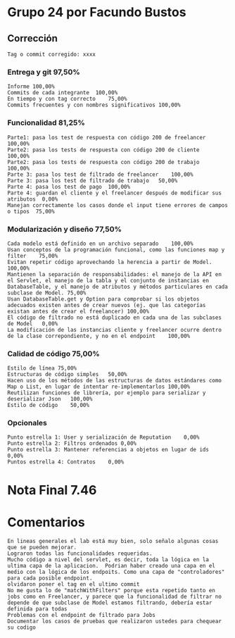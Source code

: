 # Grupo 24	por Facundo Bustos	
## Corrección		
	Tag o commit corregido:	xxxx
		
### Entrega y git		97,50%
	Informe	100,00%
	Commits de cada integrante	100,00%
	En tiempo y con tag correcto	75,00%
	Commits frecuentes y con nombres significativos	100,00%
### Funcionalidad		81,25%
	Parte1: pasa los test de respuesta con código 200 de freelancer	100,00%
	Parte2: pasa los tests de respuesta con código 200 de cliente	100,00%
	Parte2: pasa los tests de respuesta con código 200 de trabajo	100,00%
	Parte 3: pasa los test de filtrado de freelancer	100,00%
	Parte 3: pasa los test de filtrado de trabajo	50,00%
	Parte 4: pasa los test de pago	100,00%
	Parte 4: guardan el cliente y el freelancer después de modificar sus atributos	0,00%
	Manejan correctamente los casos donde el input tiene errores de campos o tipos	75,00%
### Modularización y diseño		77,50%
	Cada modelo está definido en un archivo separado	100,00%
	Usan conceptos de la programación funcional, como las funciones map y filter	75,00%
	Evitan repetir código aprovechando la herencia a partir de Model. 	100,00%
	Mantienen la separación de responsabilidades: el manejo de la API en el Servlet, el manejo de la tabla y el conjunto de instancias en DatabaseTable, y el manejo de atributos y métodos particulares en cada subclase de Model.	75,00%
	Usan DatabaseTable.get y Option para comprobar si los objetos adecuados existen antes de crear nuevos (ej. que las categorías existan antes de crear el freelancer)	100,00%
	El código de filtrado no está duplicado en cada una de las subclases de Model	0,00%
	La modificación de las instancias cliente y freelancer ocurre dentro de la clase correpondiente, y no en el endpoint	100,00%
### Calidad de código		75,00%
	Estilo de línea	75,00%
	Estructuras de código simples	50,00%
	Hacen uso de los métodos de las estructuras de datos estándares como Map o List, en lugar de intentar re-implementarlos	100,00%
	Reutilizan funciones de librería, por ejemplo para serializar y deserializar Json	100,00%
	Estilo de código	50,00%
### Opcionales		
	Punto estrella 1: User y serialización de Reputation	0,00%
	Punto estrella 2: Filtros ordenados	0,00%
	Punto estrella 3: Mantener referencias a objetos en lugar de ids	0,00%
	Puntos estrella 4: Contratos	0,00%
		
# Nota Final		7.46
		
		
# Comentarios		
	En lineas generales el lab está muy bien, solo señalo algunas cosas que se pueden mejorar.	
	Lograron todas las funcionalidades requeridas. 	
	Mucho código a nivel del servlet, es decir, toda la lógica en la ultima capa de la aplicacion.  Podrian haber creado una capa en el medio con la lógica de los endpoits. Como una capa de "controladores" para cada posible endpoint.	
	olvidaron poner el tag en el ultimo commit	
	No me gusta lo de "matchWithFilters" porque esta repetido tanto en jobs como en Freelancer, y parece que la funcionalidad de filtrar no depende de que subclase de Model estamos filtrando, debería estar definida para todas	
	Problemas con el endpoint de filtrado para Jobs	
	Documentar los casos de pruebas que realizaron ustedes para chequear su codigo	
		
		
